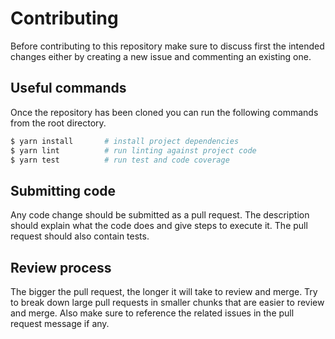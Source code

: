 # Contributing

Before contributing to this repository make sure to discuss first the intended changes either by creating a new issue and commenting an existing one.

## Useful commands

Once the repository has been cloned you can run the following commands from the root directory.

```sh
$ yarn install       # install project dependencies
$ yarn lint          # run linting against project code
$ yarn test          # run test and code coverage
```

## Submitting code

Any code change should be submitted as a pull request. The description should explain what the code does and give steps to execute it. The pull request should also contain tests.

## Review process

The bigger the pull request, the longer it will take to review and merge. Try to break down large pull requests in smaller chunks that are easier to review and merge. Also make sure to reference the related issues in the pull request message if any.
